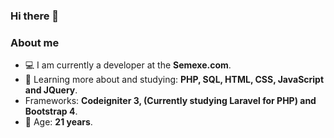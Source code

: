 ### Hi there 👋

<!--
**ThomasMoraes02/ThomasMoraes02** is a ✨ _special_ ✨ repository because its `README.md` (this file) appears on your GitHub profile.
<p align="center">
  <!-- <a href="#">
    <img align="center" width="280" src="signature.png" />
  </a> -->
 <!-- <a href="#">
    <img align="center" width="40%" src="https://github.com/Cahmoraes/Cahmoraes/blob/main/img/programmer.gif" />
  </a>
</p> -->


### About me

- 💻  I am currently a developer at the **Semexe.com**.
- 🌱  Learning more about and studying: **PHP, SQL, HTML, CSS, JavaScript and JQuery**.
-  Frameworks: **Codeigniter 3, (Currently studying Laravel for PHP) and Bootstrap 4**.
- 👨‍ Age: **21 years**.

